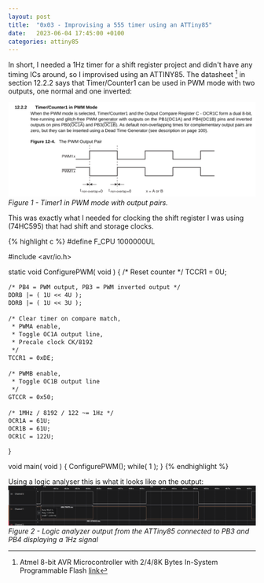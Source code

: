 ```yaml
---
layout: post
title:  "0x03 - Improvising a 555 timer using an ATTiny85"
date:   2023-06-04 17:45:00 +0100
categories: attiny85
---
```


In short, I needed a 1Hz timer for a shift register project and didn't have any timing ICs around, so I improvised using an ATTINY85. The datasheet [^1] in section 12.2.2 says that Timer/Counter1 can be used in PWM mode with two outputs, one normal and one inverted:

![scope](/assets/timer85.png)
*Figure 1 - Timer1 in PWM mode with output pairs.*

This was exactly what I needed for clocking the shift register I was using (74HC595) that had shift and storage clocks.

{% highlight c %}
#define F_CPU 1000000UL

#include <avr/io.h>

static void ConfigurePWM( void )
{
    /* Reset counter */
    TCCR1 = 0U;
    
    /* PB4 = PWM output, PB3 = PWM inverted output */
    DDRB |= ( 1U << 4U );
    DDRB |= ( 1U << 3U );
    
    /* Clear timer on compare match,
     * PWMA enable, 
     * Toggle OC1A output line,
     * Precale clock CK/8192
     */
    TCCR1 = 0xDE;

    /* PWMB enable,
     * Toggle OC1B output line
     */
    GTCCR = 0x50;

    /* 1MHz / 8192 / 122 ~= 1Hz */
    OCR1A = 61U;
    OCR1B = 61U;
    OCR1C = 122U; 
}

void main( void )
{
    ConfigurePWM();
    while( 1 );
}
{% endhighlight %}

Using a logic analyser this is what it looks like on the output:
![scope](/assets/timer85-1.png)
*Figure 2 - Logic analyzer output from the ATTiny85 connected to PB3 and PB4 displaying a 1Hz signal*

[^1]: Atmel 8-bit AVR Microcontroller with 2/4/8K Bytes In-System Programmable Flash [link](https://ww1.microchip.com/downloads/en/DeviceDoc/Atmel-2586-AVR-8-bit-Microcontroller-ATtiny25-ATtiny45-ATtiny85_Datasheet.pdf)

